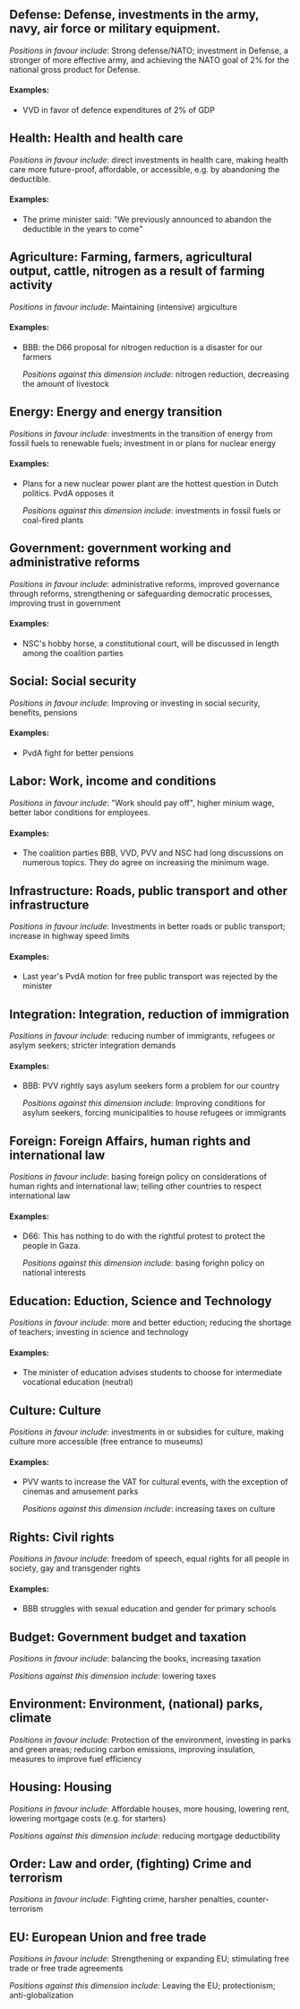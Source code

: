 

## Defense: Defense, investments in the army, navy, air force or military equipment. 

_Positions in favour include_: Strong defense/NATO; investment in Defense, a stronger of more effective army, and achieving the NATO goal of 2% for the national gross product for Defense.

#### Examples:

- VVD in favor of defence expenditures of 2% of GDP
  
  

## Health: Health and health care 

_Positions in favour include_: direct investments in health care, making health care more future-proof, affordable, or accessible, e.g. by abandoning the deductible.

#### Examples:

- The prime minister said: "We previously announced to abandon the deductible in the years to come"
  
  

## Agriculture: Farming, farmers, agricultural output, cattle, nitrogen as a result of farming activity 

_Positions in favour include_: Maintaining (intensive) argiculture

#### Examples:

- BBB: the D66 proposal for nitrogen reduction is a disaster for our farmers
  
  _Positions against this dimension include_: nitrogen reduction, decreasing the amount of livestock



## Energy: Energy and energy transition 

_Positions in favour include_: investments in the transition of energy from fossil fuels to renewable fuels; investment in or plans for nuclear energy

#### Examples:

- Plans for a new nuclear power plant are the hottest question in Dutch politics. PvdA opposes it
  
  _Positions against this dimension include_: investments in fossil fuels or coal-fired plants



## Government: government working and administrative reforms 

_Positions in favour include_: administrative reforms, improved governance through reforms, strengthening or safeguarding democratic processes, improving trust in government

#### Examples:

- NSC's hobby horse, a constitutional court, will be discussed in length among the coalition parties
  
  

## Social: Social security 

_Positions in favour include_: Improving or investing in social security, benefits, pensions

#### Examples:

- PvdA fight for better pensions
  
  

## Labor: Work, income and conditions 

_Positions in favour include_: "Work should pay off", higher minium wage,  better labor conditions for employees.

#### Examples:

- The coalition parties BBB, VVD, PVV and NSC had long discussions on numerous topics. They do agree on increasing the minimum wage.
  
  

## Infrastructure: Roads, public transport and other infrastructure 

_Positions in favour include_: Investments in better roads or public transport; increase in highway speed limits

#### Examples:

- Last year's PvdA motion for free public transport was rejected by the minister
  
  

## Integration: Integration, reduction of immigration 

_Positions in favour include_: reducing number of immigrants, refugees or asylym seekers; stricter integration demands

#### Examples:

- BBB: PVV rightly says asylum seekers form a problem for our country
  
  _Positions against this dimension include_: Improving conditions for asylum seekers, forcing municipalities to house refugees or immigrants



## Foreign: Foreign Affairs, human rights and international law 

_Positions in favour include_: basing foreign policy on considerations of human rights and international law; telling other countries to respect international law

#### Examples:

- D66: This has nothing to do with the rightful protest to protect the people in Gaza.
  
  _Positions against this dimension include_: basing forighn policy on national interests



## Education: Eduction, Science and Technology 

_Positions in favour include_: more and better eduction; reducing the shortage of teachers; investing in science and technology

#### Examples:

- The minister of education advises students to choose for intermediate vocational education (neutral)
  
  

## Culture: Culture 

_Positions in favour include_: investments in or subsidies for culture, making culture more accessible (free entrance to museums)

#### Examples:

- PVV wants to increase the VAT for cultural events, with the exception of cinemas and amusement parks
  
  _Positions against this dimension include_: increasing taxes on culture



## Rights: Civil rights 

_Positions in favour include_: freedom of speech, equal rights for all people in society, gay and transgender rights

#### Examples:

- BBB struggles with sexual education and gender for primary schools
  
  

## Budget: Government budget and taxation 

_Positions in favour include_: balancing the books, increasing taxation

_Positions against this dimension include_: lowering taxes



## Environment: Environment, (national) parks, climate 

_Positions in favour include_: Protection of the environment, investing in parks and green areas; reducing carbon emissions, improving insulation, measures to improve fuel efficiency



## Housing: Housing 

_Positions in favour include_: Affordable houses, more housing, lowering rent, lowering mortgage costs (e.g. for starters)

_Positions against this dimension include_: reducing mortgage deductibility



## Order: Law and order, (fighting) Crime and terrorism 

_Positions in favour include_: Fighting crime, harsher penalties, counter-terrorism



## EU: European Union and free trade 

_Positions in favour include_: Strengthening or expanding EU; stimulating free trade or free trade agreements

_Positions against this dimension include_: Leaving the EU; protectionism; anti-globalization

